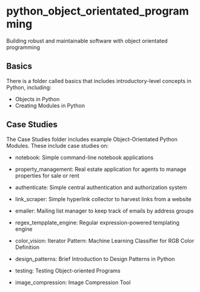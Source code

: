 # python_object_orientated_programming
Building robust and maintainable software with object orientated programming


## Basics

There is a folder called basics that includes introductory-level concepts in
Python, including:

* Objects in Python
* Creating Modules in Python


## Case Studies

The Case Studies folder includes example Object-Orientated Python Modules.
These include case studies on:

* notebook: Simple command-line notebook applications

* property_management: Real estate application for agents to manage properties for sale or rent

* authenticate: Simple central authentication and authorization system

* link_scraper: Simple hyperlink collector to harvest links from a website

* emailer: Mailing list manager to keep track of emails by address groups

* regex_tempplate_engine: Regular expression-powered templating engine

* color_vision: Iterator Pattern: Machine Learning Classifier for RGB Color Definition

* design_patterns: Brief Introduction to Design Patterns in Python

* testing: Testing Object-oriented Programs

* image_compression: Image Compression Tool

